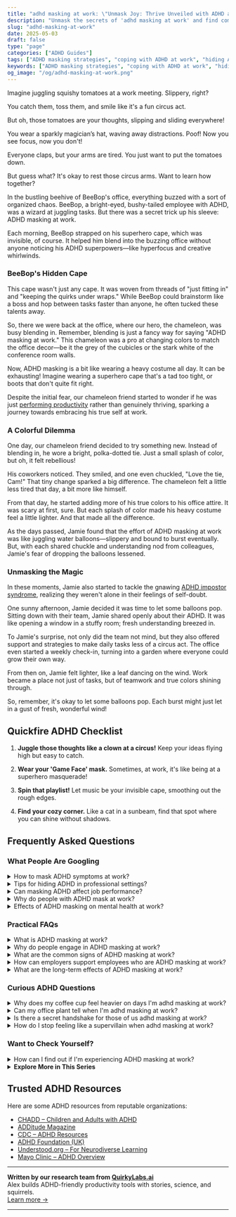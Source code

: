 ```yaml
---
title: "adhd masking at work: \"Unmask Joy: Thrive Unveiled with ADHD at Work!\""
description: "Unmask the secrets of 'adhd masking at work' and find comfort in knowing you're not alone. Let's navigate the circus together, feeling seen and supported!"
slug: "adhd-masking-at-work"
date: 2025-05-03
draft: false
type: "page"
categories: ["ADHD Guides"]
tags: ["ADHD masking strategies", "coping with ADHD at work", "hiding ADHD symptoms in office", "ADHD work challenges", "managing adult ADHD in workplace", "ADHD and employee performance", "unmasking ADHD at work"]
keywords: ["ADHD masking strategies", "coping with ADHD at work", "hiding ADHD symptoms in office", "ADHD work challenges", "managing adult ADHD in workplace", "ADHD and employee performance", "unmasking ADHD at work"]
og_image: "/og/adhd-masking-at-work.png"
---
```


Imagine juggling squishy tomatoes at a work meeting. Slippery, right?

You catch them, toss them, and smile like it's a fun circus act.

But oh, those tomatoes are your thoughts, slipping and sliding everywhere!

You wear a sparkly magician’s hat, waving away distractions. Poof! Now you see focus, now you don't!

Everyone claps, but your arms are tired. You just want to put the tomatoes down.

But guess what? It's okay to rest those circus arms. Want to learn how together?

In the bustling beehive of BeeBop's office, everything buzzed with a sort of organized chaos. BeeBop, a bright-eyed, bushy-tailed employee with ADHD, was a wizard at juggling tasks. But there was a secret trick up his sleeve: ADHD masking at work.

Each morning, BeeBop strapped on his superhero cape, which was invisible, of course. It helped him blend into the buzzing office without anyone noticing his ADHD superpowers—like hyperfocus and creative whirlwinds.

### BeeBop's Hidden Cape

This cape wasn't just any cape. It was woven from threads of "just fitting in" and "keeping the quirks under wraps." While BeeBop could brainstorm like a boss and hop between tasks faster than anyone, he often tucked these talents away.

So, there we were back at the office, where our hero, the chameleon, was busy blending in. Remember, blending is just a fancy way for saying "ADHD masking at work." This chameleon was a pro at changing colors to match the office decor—be it the grey of the cubicles or the stark white of the conference room walls.

Now, ADHD masking is a bit like wearing a heavy costume all day. It can be exhausting! Imagine wearing a superhero cape that's a tad too tight, or boots that don't quite fit right. 

Despite the initial fear, our chameleon friend started to wonder if he was just [performing productivity](/pages/adhd-performative-productivity/) rather than genuinely thriving, sparking a journey towards embracing his true self at work.

### A Colorful Dilemma

One day, our chameleon friend decided to try something new. Instead of blending in, he wore a bright, polka-dotted tie. Just a small splash of color, but oh, it felt rebellious!

His coworkers noticed. They smiled, and one even chuckled, "Love the tie, Cam!" That tiny change sparked a big difference. The chameleon felt a little less tired that day, a bit more like himself.

From that day, he started adding more of his true colors to his office attire. It was scary at first, sure. But each splash of color made his heavy costume feel a little lighter. And that made all the difference.

As the days passed, Jamie found that the effort of ADHD masking at work was like juggling water balloons—slippery and bound to burst eventually. But, with each shared chuckle and understanding nod from colleagues, Jamie's fear of dropping the balloons lessened.

### Unmasking the Magic

In these moments, Jamie also started to tackle the gnawing [ADHD impostor syndrome](/pages/adhd-impostor-syndrome/), realizing they weren't alone in their feelings of self-doubt.

One sunny afternoon, Jamie decided it was time to let some balloons pop. Sitting down with their team, Jamie shared openly about their ADHD. It was like opening a window in a stuffy room; fresh understanding breezed in.

To Jamie's surprise, not only did the team not mind, but they also offered support and strategies to make daily tasks less of a circus act. The office even started a weekly check-in, turning into a garden where everyone could grow their own way.

From then on, Jamie felt lighter, like a leaf dancing on the wind. Work became a place not just of tasks, but of teamwork and true colors shining through.

So, remember, it's okay to let some balloons pop. Each burst might just let in a gust of fresh, wonderful wind!

## Quickfire ADHD Checklist

1. **Juggle those thoughts like a clown at a circus!** Keep your ideas flying high but easy to catch.

2. **Wear your 'Game Face' mask.** Sometimes, at work, it's like being at a superhero masquerade!

3. **Spin that playlist!** Let music be your invisible cape, smoothing out the rough edges.

4. **Find your cozy corner.** Like a cat in a sunbeam, find that spot where you can shine without shadows.

## Frequently Asked Questions



### What People Are Googling

<details><summary>How to mask ADHD symptoms at work?</summary><p>It's totally understandable to want to manage how your ADHD symptoms appear at work, especially in professional settings where you might feel pressure to conform to certain norms. One effective strategy is to leverage tools and routines that enhance organization and focus—like using calendars, setting reminders, or breaking tasks into smaller, manageable parts. Additionally, it’s okay to communicate with your supervisor or HR department about accommodations that might help you thrive, like noise-canceling headphones or flexible work hours. Remember, it's about creating a work environment where you can be your most productive and comfortable self.</p></details>
<details><summary>Tips for hiding ADHD in professional settings?</summary><p>Navigating professional settings with ADHD can sometimes feel like you need to mask your natural tendencies, and while it’s important to find environments where you can be your authentic self, I understand wanting to blend in smoothly. One practical tip is to utilize tools like planners or digital apps to stay organized and on top of your tasks, which can help manage any time management or forgetfulness issues. Additionally, setting reminders for meetings and deadlines can be a real lifesaver. Remember, it’s also okay to seek accommodations or talk to a trusted colleague or HR about strategies that might help you thrive at work— you're not alone in this!</p></details>
<details><summary>Can masking ADHD affect job performance?</summary><p>Absolutely, masking ADHD at work can certainly impact your job performance. When you expend extra energy to hide your ADHD symptoms, it can lead to exhaustion and make it harder to focus on your tasks. This might make you feel like you're always playing catch-up or not performing at your best. Remember, it’s okay to seek accommodations or strategies that work for you – doing so can actually help enhance your performance and make your workday feel more manageable and fulfilling.</p></details>
<details><summary>Why do people with ADHD mask at work?</summary><p>People with ADHD often mask at work to blend in and meet the expected norms of their workplace. This can involve hiding traits like hyperactivity or difficulty maintaining focus, which might be misunderstood by others. Masking is essentially a way to avoid judgment and to feel more secure in a professional setting. It's a coping strategy to navigate challenges and foster acceptance, although it can be quite exhausting. Remember, it’s okay to seek environments where you can be your authentic self!</p></details>
<details><summary>Effects of ADHD masking on mental health at work?</summary><p>Absolutely, masking ADHD at work can really take a toll on your mental health. When you try to hide your ADHD symptoms to fit into the typical work environment, it can lead to feelings of exhaustion and anxiety because it's like you're performing all day long. This constant effort to appear 'normal' or manage perceptions can be really draining and might even lead to burnout. Remember, it's okay to seek support and explore strategies that allow you to work in a way that feels more authentic and less taxing on your well-being.</p></details>



### Practical FAQs

<details><summary>What is ADHD masking at work?</summary><p>ADHD masking at work is when someone with ADHD tries to hide their symptoms to blend in or meet what they perceive as the expectations of their workplace. This might involve suppressing their natural tendencies, like impulsivity or a need for movement, and overcompensating in areas like organization or attention to detail. While it can help in fitting into certain professional environments, masking can also be quite draining. It's like wearing a heavy costume all day, one that can weigh you down and hide your true self and unique strengths.</p></details>
<details><summary>Why do people engage in ADHD masking at work?</summary><p>People with ADHD often engage in masking at work to fit in or meet the expected norms and demands of their workplace. This might involve hiding symptoms like restlessness, distractibility, or impulsiveness to appear more composed and attentive. They might do this to avoid judgments or misunderstandings from colleagues and to secure their positions or advance in their careers. It's like putting on a performance where they play the role of what they believe is the "ideal" employee, even if it can be really tiring to keep up.</p></details>
<details><summary>What are the common signs of ADHD masking at work?</summary><p>Absolutely, it's great that you're looking into this! Common signs of ADHD masking at work often include over-preparing for meetings or projects to avoid criticism, staying late to finish tasks that weren't completed during regular hours, or frequently agreeing to take on extra tasks to appear more competent or dedicated. Employees might also hide their struggles with organization or time management by creating elaborate systems that are stressful to maintain. It’s really quite a juggling act, and recognizing these signs can be the first step towards finding more sustainable ways to manage and thrive at work.</p></details>
<details><summary>How can employers support employees who are ADHD masking at work?</summary><p>Employers can play a nurturing role in supporting employees with ADHD who might be masking at work. One thoughtful approach is to create an inclusive environment that openly encourages employees to share their needs and challenges without fear of judgment. Providing clear structures, such as detailed task lists and deadlines, can also significantly ease the pressure, as it helps those with ADHD focus and manage their tasks more effectively. Additionally, regular check-ins can be a cozy, supportive way to ensure that they feel supported and understood, making the workplace a warm space for everyone to thrive.</p></details>
<details><summary>What are the long-term effects of ADHD masking at work?</summary><p>Masking ADHD at work, where you might hide your symptoms to blend in or meet expectations, can feel necessary sometimes, but it does have its long-term effects. Over time, this constant effort can lead to increased stress, exhaustion, and even burnout because it takes so much energy to maintain that mask. It might also lead to feelings of loneliness or alienation, as you may feel that others don't truly know or accept the real you. Remember, finding a supportive environment where you can be more yourself not only enhances your well-being but can also improve your performance and job satisfaction.</p></details>



### Curious ADHD Questions

<details><summary>Why does my coffee cup feel heavier on days I'm adhd masking at work?</summary><p>Hey there! On days when you're masking your ADHD at work, it's not unusual for even your coffee cup to feel heavier. This sensation likely stems from the extra mental and emotional energy you're using to fit into expected norms and roles, which can make everyday tasks feel more burdensome. It's like carrying around an invisible backpack filled with rocks—all that added weight makes each step (or sip!) a bit tougher. Remember to give yourself little breaks and some compassion; it's okay to feel this way, and small moments of rest can lighten that load.</p></details>
<details><summary>Can my office plant tell when I'm adhd masking at work?</summary><p>Your office plant might not be able to understand the nuances of ADHD or the concept of masking, but it does bring a touch of nature and calm to your space, which can be incredibly soothing on tough days. While it can't perceive your emotional or mental state, caring for it can offer a gentle, nurturing break from the hustle of work. Plus, just having a bit of green nearby can help improve your mood and maybe even reduce stress. So, while it might not empathize, your plant can still support you in its own quiet, leafy way.</p></details>
<details><summary>Is there a secret handshake for those of us adhd masking at work?</summary><p>Oh, wouldn't a secret handshake be just the thing? While there isn’t an official one (yet!), many of us understand exactly what it's like to navigate work while masking ADHD. It can feel like a hidden dance, can't it? Just remember, you're certainly not alone in this, and finding small, supportive communities or peers who share your experiences can make a big difference. They can be like your team of secret handshake buddies, helping each other through the workday with understanding and little insider tips!</p></details>
<details><summary>How do I stop feeling like a supervillain when adhd masking at work?</summary><p>Firstly, it’s completely understandable to feel that way when you're masking your ADHD traits at work. Remember, the goal of masking isn't to hide your true self but to navigate different social expectations more smoothly. Think of it as selecting which aspects of your personality shine through in various settings, much like adjusting your outfit to suit the weather. It's a skill, not a disguise, and finding moments where you can be more authentically yourself—even in small ways—can help alleviate that supervillain feeling. Just remember, every superhero has their alter ego!</p></details>



### Want to Check Yourself?

<details><summary>How can I find out if I'm experiencing ADHD masking at work?</summary><p>Great question! Discovering if you're masking your ADHD at work often starts by reflecting on how you feel and behave differently at work compared to in more relaxed environments. Ask yourself if you find that you're putting a lot of effort into appearing 'normal' or keeping up with others, which might include suppressing your natural tendencies or overcompensating in areas like organization or attention to detail. It can also help to note any feelings of exhaustion or relief when you leave work, as these might indicate the mental and emotional effort of masking. Remember, understanding yourself better is a wonderful step toward finding strategies that support your well-being.</p></details>

<script type="application/ld+json">
{
  "@context": "https://schema.org",
  "@type": "FAQPage",
  "mainEntity": [
    {
      "@type": "Question",
      "name": "How to mask ADHD symptoms at work?",
      "acceptedAnswer": {
        "@type": "Answer",
        "text": "It's totally understandable to want to manage how your ADHD symptoms appear at work, especially in professional settings where you might feel pressure to conform to certain norms. One effective strategy is to leverage tools and routines that enhance organization and focus\u2014like using calendars, setting reminders, or breaking tasks into smaller, manageable parts. Additionally, it\u2019s okay to communicate with your supervisor or HR department about accommodations that might help you thrive, like noise-canceling headphones or flexible work hours. Remember, it's about creating a work environment where you can be your most productive and comfortable self."
      }
    },
    {
      "@type": "Question",
      "name": "Tips for hiding ADHD in professional settings?",
      "acceptedAnswer": {
        "@type": "Answer",
        "text": "Navigating professional settings with ADHD can sometimes feel like you need to mask your natural tendencies, and while it\u2019s important to find environments where you can be your authentic self, I understand wanting to blend in smoothly. One practical tip is to utilize tools like planners or digital apps to stay organized and on top of your tasks, which can help manage any time management or forgetfulness issues. Additionally, setting reminders for meetings and deadlines can be a real lifesaver. Remember, it\u2019s also okay to seek accommodations or talk to a trusted colleague or HR about strategies that might help you thrive at work\u2014 you're not alone in this!"
      }
    },
    {
      "@type": "Question",
      "name": "Can masking ADHD affect job performance?",
      "acceptedAnswer": {
        "@type": "Answer",
        "text": "Absolutely, masking ADHD at work can certainly impact your job performance. When you expend extra energy to hide your ADHD symptoms, it can lead to exhaustion and make it harder to focus on your tasks. This might make you feel like you're always playing catch-up or not performing at your best. Remember, it\u2019s okay to seek accommodations or strategies that work for you \u2013 doing so can actually help enhance your performance and make your workday feel more manageable and fulfilling."
      }
    },
    {
      "@type": "Question",
      "name": "Why do people with ADHD mask at work?",
      "acceptedAnswer": {
        "@type": "Answer",
        "text": "People with ADHD often mask at work to blend in and meet the expected norms of their workplace. This can involve hiding traits like hyperactivity or difficulty maintaining focus, which might be misunderstood by others. Masking is essentially a way to avoid judgment and to feel more secure in a professional setting. It's a coping strategy to navigate challenges and foster acceptance, although it can be quite exhausting. Remember, it\u2019s okay to seek environments where you can be your authentic self!"
      }
    },
    {
      "@type": "Question",
      "name": "Effects of ADHD masking on mental health at work?",
      "acceptedAnswer": {
        "@type": "Answer",
        "text": "Absolutely, masking ADHD at work can really take a toll on your mental health. When you try to hide your ADHD symptoms to fit into the typical work environment, it can lead to feelings of exhaustion and anxiety because it's like you're performing all day long. This constant effort to appear 'normal' or manage perceptions can be really draining and might even lead to burnout. Remember, it's okay to seek support and explore strategies that allow you to work in a way that feels more authentic and less taxing on your well-being."
      }
    }
  ]
}
</script>
<script type="application/ld+json">
{
  "@context": "https://schema.org",
  "@type": "Article",
  "author": {
    "@type": "Person",
    "name": "QuirkyLabs",
    "url": "https://quirkylabs.ai/about"
  },
  "headline": "adhd masking at work: \"Unmask Joy: Thrive Unveiled with ADHD at Work!\"",
  "mainEntityOfPage": "https://blog.quirkylabs.ai/pages/adhd-masking-at-work/",
  "datePublished": "2025-05-03"
}
</script>
<script type="application/ld+json">
{
  "@context": "https://schema.org",
  "@type": "BreadcrumbList",
  "itemListElement": [
    {
      "@type": "ListItem",
      "position": 1,
      "name": "Home",
      "item": "https://quirkylabs.ai/"
    },
    {
      "@type": "ListItem",
      "position": 2,
      "name": "Blog",
      "item": "https://blog.quirkylabs.ai/"
    },
    {
      "@type": "ListItem",
      "position": 3,
      "name": "adhd masking at work: \"Unmask Joy: Thrive Unveiled with ADHD at Work!\"",
      "item": "https://blog.quirkylabs.ai/pages/adhd-masking-at-work/"
    }
  ]
}
</script>

<details>
<summary><strong>Explore More in This Series</strong></summary>

- [Adhd Perfectionism](/pages/adhd-perfectionism/)
- [Adhd Overcompensating](/pages/adhd-overcompensating/)
- [Adhd Fake Success](/pages/adhd-fake-success/)
- [Adhd Feel Like A Fraud](/pages/adhd-feel-like-a-fraud/)
- [Adhd People Pleasing](/pages/adhd-people-pleasing/)
- [Adhd Emotional Collapse](/pages/adhd-emotional-collapse/)
- [Adhd Fear Of Being Found Out](/pages/adhd-fear-of-being-found-out/)
- [Adhd Self Sabotage](/pages/adhd-self-sabotage/)
</details>



## Trusted ADHD Resources

Here are some ADHD resources from reputable organizations:

- [CHADD – Children and Adults with ADHD](https://chadd.org)
- [ADDitude Magazine](https://www.additudemag.com)
- [CDC – ADHD Resources](https://www.cdc.gov/ncbddd/adhd)
- [ADHD Foundation (UK)](https://www.adhdfoundation.org.uk)
- [Understood.org – For Neurodiverse Learning](https://www.understood.org)
- [Mayo Clinic – ADHD Overview](https://www.mayoclinic.org/diseases-conditions/adhd)


---

**Written by our research team from [QuirkyLabs.ai](https://quirkylabs.ai)**  
Alex builds ADHD-friendly productivity tools with stories, science, and squirrels.  
[Learn more →](https://quirkylabs.ai)

---